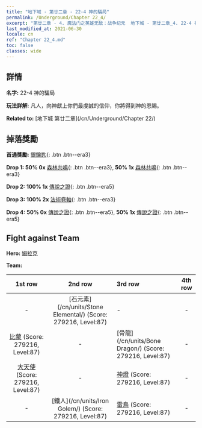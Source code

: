 ```yaml
---
title: "地下城 - 第廿二章 - 22-4 神的騙局"
permalink: /Underground/Chapter 22_4/
excerpt: "第廿二章 - 4. 魔法门之英雄无敌：战争纪元  地下城 - 第廿二章_4. 22-4 神的騙局"
last_modified_at: 2021-06-30
locale: cn
ref: "Chapter 22_4.md"
toc: false
classes: wide
---
```


## 詳情

 **名字:** 22-4 神的騙局

 **玩法詳解:**       凡人，向神獻上你們最虔誠的信仰，你將得到神的恩賜。

 **Related to:** [地下城 第廿二章](/cn/Underground/Chapter 22/)

## 掉落獎勵

 **首通獎勵:** [銀鑰匙](/cn/Items/con_693/){: .btn .btn--era3}

 **Drop 1:** **50% 0x** [森林共鳴](/cn/Items/her_465/){: .btn .btn--era3}, **50% 1x** [森林共鳴](/cn/Items/her_465/){: .btn .btn--era3}

 **Drop 2:** **100% 1x** [傳說之證](/cn/Items/mat_88/){: .btn .btn--era5}

 **Drop 3:** **100% 2x** [法術卷軸](/cn/Items/con_694/){: .btn .btn--era3}

 **Drop 4:** **50% 0x** [傳說之證](/cn/Items/mat_81/){: .btn .btn--era5}, **50% 1x** [傳說之證](/cn/Items/mat_81/){: .btn .btn--era5}


## Fight against Team
 **Hero:** [姆拉克](/cn/heroes/Mullich/)

 **Team:**


  | 1st row | 2nd row | 3rd row | 4th row |
  |:----:|:----:|:----|:----:|
  | - | [石元素](/cn/units/Stone Elemental/) (Score: 279216, Level:87)  | - | - |
  | [比蒙](/cn/units/Behemoth/) (Score: 279216, Level:87)  | - | [骨龍](/cn/units/Bone Dragon/) (Score: 279216, Level:87)  | - |
  | [大天使](/cn/units/Angel/) (Score: 279216, Level:87)  | - | [神燈](/cn/units/Genie/) (Score: 279216, Level:87)  | - |
  | - | [鐵人](/cn/units/Iron Golem/) (Score: 279216, Level:87)  | [雷鳥](/cn/units/Roc/) (Score: 279216, Level:87)  | - |


